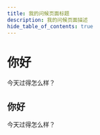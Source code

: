 ```yaml
---
title: 我的问候页面标题
description: 我的问候页面描述
hide_table_of_contents: true
---
```


# 你好

今天过得怎么样？

## 你好

今天过得怎么样？